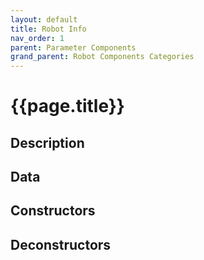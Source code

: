 ```yaml
---
layout: default
title: Robot Info
nav_order: 1
parent: Parameter Components
grand_parent: Robot Components Categories
---
```


# **{{page.title}}**

## **Description**


## **Data**


## **Constructors**


## **Deconstructors**

